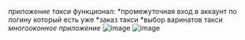 *приложение такси*
функционал:
*промежуточная вход в аккаунт по логину который есть уже
*заказ такси
*выбор варинатов такси
*многооконное приложение*
![image](https://github.com/SviridovSergey/taksiAplication/assets/137297748/7466402b-c9b4-47a1-82bd-6212d80f809a)
![image](https://github.com/SviridovSergey/taksiAplication/assets/137297748/bc13cc9f-43d8-417e-8bc0-a6e0c533556e)
